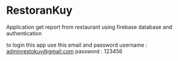 # RestoranKuy
Application get report from restaurant using firebase database and authentication

to login this app use this email and password
username : adminrestokuy@gmail.com
password : 123456
